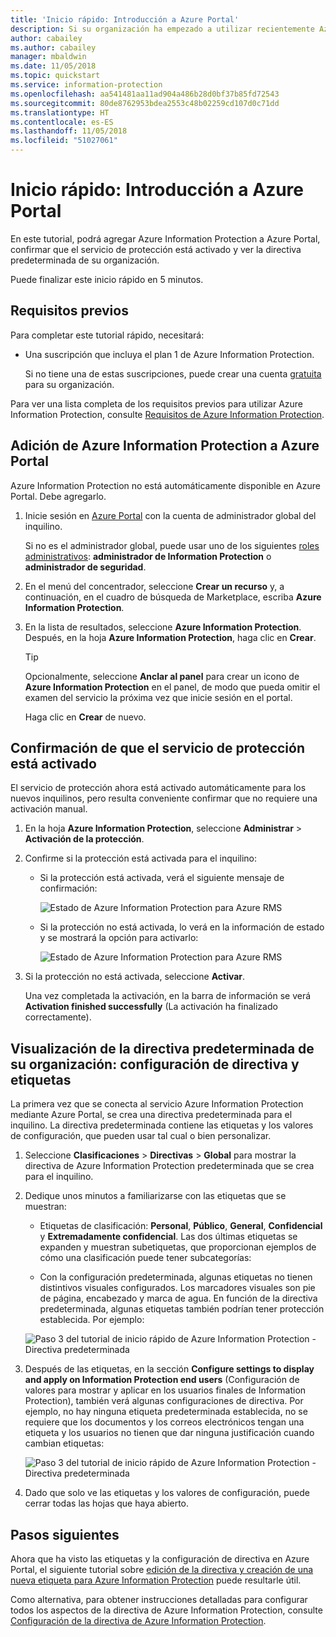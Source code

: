 ```yaml
---
title: 'Inicio rápido: Introducción a Azure Portal'
description: Si su organización ha empezado a utilizar recientemente Azure Information Protection, empiece aquí para agregar el servicio a Azure Portal, confirmar que el servicio de protección está activado y ver la directiva.
author: cabailey
ms.author: cabailey
manager: mbaldwin
ms.date: 11/05/2018
ms.topic: quickstart
ms.service: information-protection
ms.openlocfilehash: aa541481aa11ad904a486b28d0bf37b85fd72543
ms.sourcegitcommit: 80de8762953bdea2553c48b02259cd107d0c71dd
ms.translationtype: HT
ms.contentlocale: es-ES
ms.lasthandoff: 11/05/2018
ms.locfileid: "51027061"
---
```

# <a name="quickstart-get-started-in-the-azure-portal"></a>Inicio rápido: Introducción a Azure Portal

En este tutorial, podrá agregar Azure Information Protection a Azure Portal, confirmar que el servicio de protección está activado y ver la directiva predeterminada de su organización. 

Puede finalizar este inicio rápido en 5 minutos.

## <a name="prerequisites"></a>Requisitos previos

Para completar este tutorial rápido, necesitará:

- Una suscripción que incluya el plan 1 de Azure Information Protection.
    
    Si no tiene una de estas suscripciones, puede crear una cuenta [gratuita](https://portal.office.com/Signup/Signup.aspx?OfferId=87dd2714-d452-48a0-a809-d2f58c4f68b7) para su organización.

Para ver una lista completa de los requisitos previos para utilizar Azure Information Protection, consulte [Requisitos de Azure Information Protection](requirements.md).

## <a name="add-azure-information-protection-to-the-azure-portal"></a>Adición de Azure Information Protection a Azure Portal

Azure Information Protection no está automáticamente disponible en Azure Portal. Debe agregarlo.

1. Inicie sesión en [Azure Portal](https://portal.azure.com) con la cuenta de administrador global del inquilino. 
    
    Si no es el administrador global, puede usar uno de los siguientes [roles administrativos](/azure/active-directory/active-directory-assign-admin-roles-azure-portal): **administrador de Information Protection** o **administrador de seguridad**.

2. En el menú del concentrador, seleccione **Crear un recurso** y, a continuación, en el cuadro de búsqueda de Marketplace, escriba **Azure Information Protection**. 
    
3. En la lista de resultados, seleccione **Azure Information Protection**. Después, en la hoja **Azure Information Protection**, haga clic en **Crear**.
    
    > [!TIP] 
    > Opcionalmente, seleccione **Anclar al panel** para crear un icono de **Azure Information Protection** en el panel, de modo que pueda omitir el examen del servicio la próxima vez que inicie sesión en el portal.
    
    Haga clic en **Crear** de nuevo.

## <a name="confirm-the-protection-service-is-activated"></a>Confirmación de que el servicio de protección está activado

El servicio de protección ahora está activado automáticamente para los nuevos inquilinos, pero resulta conveniente confirmar que no requiere una activación manual. 

1. En la hoja **Azure Information Protection**, seleccione **Administrar** > **Activación de la protección**.

2. Confirme si la protección está activada para el inquilino: 
    
    - Si la protección está activada, verá el siguiente mensaje de confirmación:
        
        ![Estado de Azure Information Protection para Azure RMS](./media/info-protect-azurerms-activated.png)
        
    - Si la protección no está activada, lo verá en la información de estado y se mostrará la opción para activarlo:
        
        ![Estado de Azure Information Protection para Azure RMS](./media/info-protect-azurerms-deactivated.png)

3. Si la protección no está activada, seleccione **Activar**. 

    Una vez completada la activación, en la barra de información se verá **Activation finished successfully** (La activación ha finalizado correctamente).

## <a name="view-your-organizations-default-policy---labels-and-policy-settings"></a>Visualización de la directiva predeterminada de su organización: configuración de directiva y etiquetas

La primera vez que se conecta al servicio Azure Information Protection mediante Azure Portal, se crea una directiva predeterminada para el inquilino. La directiva predeterminada contiene las etiquetas y los valores de configuración, que pueden usar tal cual o bien personalizar.

1. Seleccione **Clasificaciones** > **Directivas** > **Global** para mostrar la directiva de Azure Information Protection predeterminada que se crea para el inquilino.
    
2. Dedique unos minutos a familiarizarse con las etiquetas que se muestran:
    
    - Etiquetas de clasificación: **Personal**, **Público**, **General**, **Confidencial** y **Extremadamente confidencial**. Las dos últimas etiquetas se expanden y muestran subetiquetas, que proporcionan ejemplos de cómo una clasificación puede tener subcategorías:
    
    - Con la configuración predeterminada, algunas etiquetas no tienen distintivos visuales configurados. Los marcadores visuales son pie de página, encabezado y marca de agua. En función de la directiva predeterminada, algunas etiquetas también podrían tener protección establecida. Por ejemplo: 
    
    ![Paso 3 del tutorial de inicio rápido de Azure Information Protection - Directiva predeterminada](./media/info-protect-policy-default-labelsv2.png)
    
3. Después de las etiquetas, en la sección **Configure settings to display and apply on Information Protection end users** (Configuración de valores para mostrar y aplicar en los usuarios finales de Information Protection), también verá algunas configuraciones de directiva. Por ejemplo, no hay ninguna etiqueta predeterminada establecida, no se requiere que los documentos y los correos electrónicos tengan una etiqueta y los usuarios no tienen que dar ninguna justificación cuando cambian etiquetas:
    
    ![Paso 3 del tutorial de inicio rápido de Azure Information Protection - Directiva predeterminada](./media/info-protect-policy-default-settings.png) 

4. Dado que solo ve las etiquetas y los valores de configuración, puede cerrar todas las hojas que haya abierto.

## <a name="next-steps"></a>Pasos siguientes

Ahora que ha visto las etiquetas y la configuración de directiva en Azure Portal, el siguiente tutorial sobre [edición de la directiva y creación de una nueva etiqueta para Azure Information Protection](infoprotect-quick-start-tutorial.md) puede resultarle útil.

Como alternativa, para obtener instrucciones detalladas para configurar todos los aspectos de la directiva de Azure Information Protection, consulte [Configuración de la directiva de Azure Information Protection](configure-policy.md).
